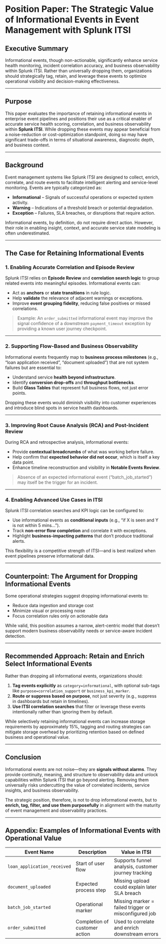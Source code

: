 # Position Paper: The Strategic Value of Informational Events in Event Management with Splunk ITSI

## Executive Summary

Informational events, though non-actionable, significantly enhance service health monitoring, incident correlation accuracy, and business observability within Splunk ITSI. Rather than universally dropping them, organizations should strategically tag, retain, and leverage these events to optimize operational visibility and decision-making effectiveness.

---

## Purpose

This paper evaluates the importance of retaining informational events in enterprise event pipelines and positions their use as a critical enabler of accurate service health scoring, correlation, and business observability within **Splunk ITSI**. While dropping these events may appear beneficial from a noise-reduction or cost-optimization standpoint, doing so may have significant trade-offs in terms of situational awareness, diagnostic depth, and business context.

---

## Background

Event management systems like Splunk ITSI are designed to collect, enrich, correlate, and route events to facilitate intelligent alerting and service-level monitoring. Events are typically categorized as:

- **Informational** – Signals of successful operations or expected system activity.
- **Warning** – Indications of a threshold breach or potential degradation.
- **Exception** – Failures, SLA breaches, or disruptions that require action.

Informational events, by definition, do not require direct action. However, their role in enabling insight, context, and accurate service state modeling is often underestimated.

---

## The Case for Retaining Informational Events

### 1. Enabling Accurate Correlation and Episode Review

Splunk ITSI relies on **Episode Review** and **correlation search logic** to group related events into meaningful episodes. Informational events can:
- Act as **anchors** or **state transitions** in rule logic.
- Help **validate** the relevance of adjacent warnings or exceptions.
- Improve **event grouping fidelity**, reducing false positives or missed correlations.

> Example: An `order_submitted` informational event may improve the signal confidence of a downstream `payment_timeout` exception by providing a known user journey checkpoint.

---

### 2. Supporting Flow-Based and Business Observability

Informational events frequently map to **business process milestones** (e.g., “loan application received”, “document uploaded”) that are not system failures but are essential to:
- Understand service **health beyond infrastructure**.
- Identify **conversion drop-offs** and **throughput bottlenecks**.
- Build **Glass Tables** that represent full business flows, not just error points.

Dropping these events would diminish visibility into customer experiences and introduce blind spots in service health dashboards.

---

### 3. Improving Root Cause Analysis (RCA) and Post-Incident Review

During RCA and retrospective analysis, informational events:
- Provide **contextual breadcrumbs** of what was working before failure.
- Help confirm that **expected behavior did not occur**, which is itself a key data point.
- Enhance timeline reconstruction and visibility in **Notable Events Review**.

> Absence of an expected informational event (“batch_job_started”) may itself be the trigger for an incident.

---

### 4. Enabling Advanced Use Cases in ITSI

Splunk ITSI correlation searches and KPI logic can be configured to:
- Use informational events as **conditional inputs** (e.g., “if X is seen and Y is not within 5 mins…”).
- Track **non-error flow completion** and correlate it with exceptions.
- Highlight **business-impacting patterns** that don’t produce traditional alerts.

This flexibility is a competitive strength of ITSI—and is best realized when event pipelines preserve informational data.

---

## Counterpoint: The Argument for Dropping Informational Events

Some operational strategies suggest dropping informational events to:
- Reduce data ingestion and storage cost
- Minimize visual or processing noise
- Focus correlation rules only on actionable data

While valid, this position assumes a narrow, alert-centric model that doesn’t support modern business observability needs or service-aware incident detection.

---

## Recommended Approach: Retain and Enrich Select Informational Events

Rather than dropping all informational events, organizations should:
1. **Tag events explicitly** as `category=informational`, with optional sub-tags like `purpose=correlation_support` or `business_kpi_marker`.
2. **Route or suppress based on purpose**, not just severity (e.g., suppress in dashboards but retain in timelines).
3. **Use ITSI correlation searches** that filter or leverage these events intentionally rather than ignoring them by default.

While selectively retaining informational events can increase storage requirements by approximately 15%, tagging and routing strategies can mitigate storage overhead by prioritizing retention based on defined business and operational value.

---

## Conclusion

Informational events are not noise—they are **signals without alarms**. They provide continuity, meaning, and structure to observability data and unlock capabilities within Splunk ITSI that go beyond alerting. Removing them universally risks undercutting the value of correlated incidents, service insights, and business observability.

The strategic position, therefore, is not to drop informational events, but to **enrich, tag, filter, and use them purposefully** in alignment with the maturity of event management and observability practices.

---

## Appendix: Examples of Informational Events with Operational Value

| Event Name              | Description                               | Value in ITSI                                      |
|-------------------------|-------------------------------------------|----------------------------------------------------|
| `loan_application_received` | Start of user flow                     | Supports funnel analysis, customer journey tracking |
| `document_uploaded`     | Expected process step                     | Missing upload could explain later SLA breach       |
| `batch_job_started`     | Operational marker                        | Missing marker = failed trigger or misconfigured job|
| `order_submitted`       | Completion of customer action             | Used to correlate and enrich downstream errors      |
